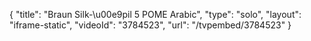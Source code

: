 {
    "title": "Braun Silk-\u00e9pil 5 POME Arabic",
    "type": "solo",
    "layout": "iframe-static",
    "videoId": "3784523",
    "url": "\/tvpembed\/3784523"
}